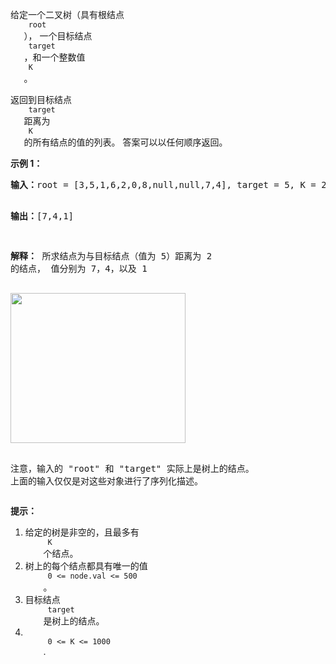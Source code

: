 <html>
 <body>
  <p>
   给定一个二叉树（具有根结点
   <code>
    root
   </code>
   ）， 一个目标结点
   <code>
    target
   </code>
   ，和一个整数值
   <code>
    K
   </code>
   。
  </p>
  <p>
   返回到目标结点
   <code>
    target
   </code>
   距离为
   <code>
    K
   </code>
   的所有结点的值的列表。 答案可以以任何顺序返回。
  </p>
  <p>
  </p>
  <ol>
  </ol>
  <p>
   <strong>
    示例 1：
   </strong>
  </p>
  <pre><strong>输入：</strong>root = [3,5,1,6,2,0,8,null,null,7,4], target = 5, K = 2

<strong>输出：</strong>[7,4,1]

<strong>解释：</strong>
所求结点为与目标结点（值为 5）距离为 2 的结点，
值分别为 7，4，以及 1

<img alt="" src="https://s3-lc-upload.s3.amazonaws.com/uploads/2018/06/28/sketch0.png" style="height: 240px; width: 280px;"/>

注意，输入的 "root" 和 "target" 实际上是树上的结点。
上面的输入仅仅是对这些对象进行了序列化描述。
</pre>
  <p>
  </p>
  <p>
   <strong>
    提示：
   </strong>
  </p>
  <ol>
   <li>
    给定的树是非空的，且最多有
    <code>
     K
    </code>
    个结点。
   </li>
   <li>
    树上的每个结点都具有唯一的值
    <code>
     0 &lt;= node.val &lt;= 500
    </code>
    。
   </li>
   <li>
    目标结点
    <code>
     target
    </code>
    是树上的结点。
   </li>
   <li>
    <code>
     0 &lt;= K &lt;= 1000
    </code>
    .
   </li>
  </ol>
 </body>
</html>